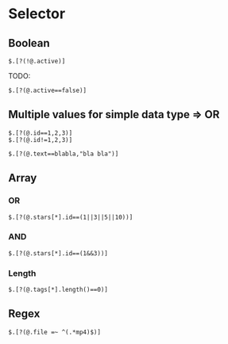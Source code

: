 # Selector

## Boolean

```
$.[?(!@.active)]
```

TODO:

```
$.[?(@.active==false)]
```

## Multiple values for simple data type => OR

```
$.[?(@.id==1,2,3)]
$.[?(@.id!=1,2,3)]

$.[?(@.text==blabla,"bla bla")]
```


## Array

### OR

```
$.[?(@.stars[*].id==(1||3||5||10))]
```


### AND

```
$.[?(@.stars[*].id==(1&&3))]
```

### Length

```
$.[?(@.tags[*].length()==0)]
```


## Regex

```
$.[?(@.file =~ ^(.*mp4)$)]
```